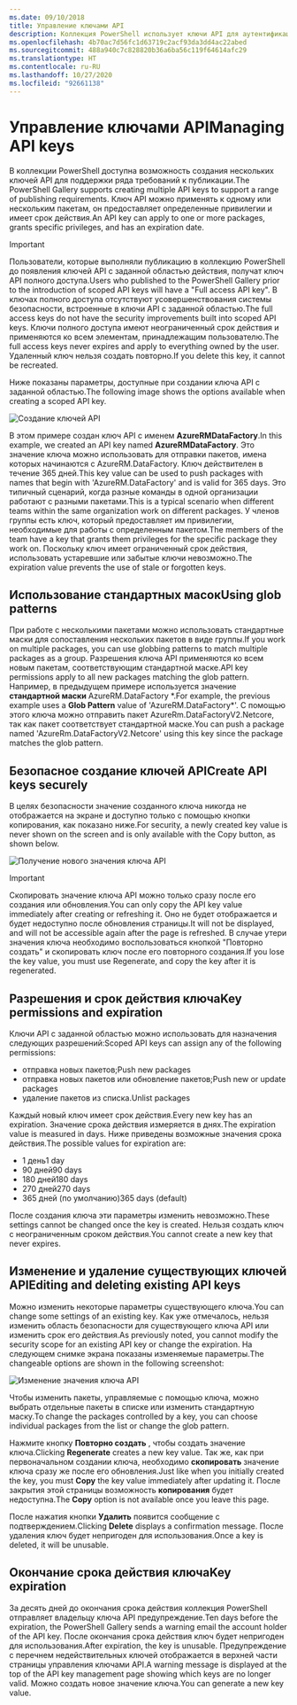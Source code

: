 ```yaml
---
ms.date: 09/10/2018
title: Управление ключами API
description: Коллекция PowerShell использует ключи API для аутентификации доступа к коллекции для издателей содержимого.
ms.openlocfilehash: 4b70ac7d56fc1d63719c2acf93da3dd4ac22abed
ms.sourcegitcommit: 488a940c7c828820b36a6ba56c119f64614afc29
ms.translationtype: HT
ms.contentlocale: ru-RU
ms.lasthandoff: 10/27/2020
ms.locfileid: "92661138"
---
```

# <a name="managing-api-keys"></a><span data-ttu-id="5563b-103">Управление ключами API</span><span class="sxs-lookup"><span data-stu-id="5563b-103">Managing API keys</span></span>

<span data-ttu-id="5563b-104">В коллекции PowerShell доступна возможность создания нескольких ключей API для поддержки ряда требований к публикации.</span><span class="sxs-lookup"><span data-stu-id="5563b-104">The PowerShell Gallery supports creating multiple API keys to support a range of publishing requirements.</span></span> <span data-ttu-id="5563b-105">Ключ API можно применять к одному или нескольким пакетам, он предоставляет определенные привилегии и имеет срок действия.</span><span class="sxs-lookup"><span data-stu-id="5563b-105">An API key can apply to one or more packages, grants specific privileges, and has an expiration date.</span></span>

> [!IMPORTANT]
> <span data-ttu-id="5563b-106">Пользователи, которые выполняли публикацию в коллекцию PowerShell до появления ключей API с заданной областью действия, получат ключ API полного доступа.</span><span class="sxs-lookup"><span data-stu-id="5563b-106">Users who published to the PowerShell Gallery prior to the introduction of scoped API keys will have a "Full access API key".</span></span> <span data-ttu-id="5563b-107">В ключах полного доступа отсутствуют усовершенствования системы безопасности, встроенные в ключи API с заданной областью.</span><span class="sxs-lookup"><span data-stu-id="5563b-107">The full access keys do not have the security improvements built into scoped API keys.</span></span> <span data-ttu-id="5563b-108">Ключи полного доступа имеют неограниченный срок действия и применяются ко всем элементам, принадлежащим пользователю.</span><span class="sxs-lookup"><span data-stu-id="5563b-108">The full access keys never expires and apply to everything owned by the user.</span></span> <span data-ttu-id="5563b-109">Удаленный ключ нельзя создать повторно.</span><span class="sxs-lookup"><span data-stu-id="5563b-109">If you delete this key, it cannot be recreated.</span></span>

<span data-ttu-id="5563b-110">Ниже показаны параметры, доступные при создании ключа API с заданной областью.</span><span class="sxs-lookup"><span data-stu-id="5563b-110">The following image shows the options available when creating a scoped API key.</span></span>

![Создание ключей API](media/creating-APIkeys/PSGallery_KeyScoped.png)

<span data-ttu-id="5563b-112">В этом примере создан ключ API с именем **AzureRMDataFactory**.</span><span class="sxs-lookup"><span data-stu-id="5563b-112">In this example, we created an API key named **AzureRMDataFactory**.</span></span> <span data-ttu-id="5563b-113">Это значение ключа можно использовать для отправки пакетов, имена которых начинаются с AzureRM.DataFactory. Ключ действителен в течение 365 дней.</span><span class="sxs-lookup"><span data-stu-id="5563b-113">This key value can be used to push packages with names that begin with 'AzureRM.DataFactory' and is valid for 365 days.</span></span> <span data-ttu-id="5563b-114">Это типичный сценарий, когда разные команды в одной организации работают с разными пакетами.</span><span class="sxs-lookup"><span data-stu-id="5563b-114">This is a typical scenario when different teams within the same organization work on different packages.</span></span> <span data-ttu-id="5563b-115">У членов группы есть ключ, который предоставляет им привилегии, необходимые для работы с определенным пакетом.</span><span class="sxs-lookup"><span data-stu-id="5563b-115">The members of the team have a key that grants them privileges for the specific package they work on.</span></span>
<span data-ttu-id="5563b-116">Поскольку ключ имеет ограниченный срок действия, использовать устаревшие или забытые ключи невозможно.</span><span class="sxs-lookup"><span data-stu-id="5563b-116">The expiration value prevents the use of stale or forgotten keys.</span></span>

## <a name="using-glob-patterns"></a><span data-ttu-id="5563b-117">Использование стандартных масок</span><span class="sxs-lookup"><span data-stu-id="5563b-117">Using glob patterns</span></span>

<span data-ttu-id="5563b-118">При работе с несколькими пакетами можно использовать стандартные маски для сопоставления нескольких пакетов в виде группы.</span><span class="sxs-lookup"><span data-stu-id="5563b-118">If you work on multiple packages, you can use globbing patterns to match multiple packages as a group.</span></span> <span data-ttu-id="5563b-119">Разрешения ключа API применяются ко всем новым пакетам, соответствующим стандартной маске.</span><span class="sxs-lookup"><span data-stu-id="5563b-119">API key permissions apply to all new packages matching the glob pattern.</span></span> <span data-ttu-id="5563b-120">Например, в предыдущем примере используется значение **стандартной маски** AzureRM.DataFactory \*.</span><span class="sxs-lookup"><span data-stu-id="5563b-120">For example, the previous example uses a **Glob Pattern** value of 'AzureRM.DataFactory\*'.</span></span> <span data-ttu-id="5563b-121">С помощью этого ключа можно отправить пакет AzureRm.DataFactoryV2.Netcore, так как пакет соответствует стандартной маске.</span><span class="sxs-lookup"><span data-stu-id="5563b-121">You can push a package named 'AzureRm.DataFactoryV2.Netcore' using this key since the package matches the glob pattern.</span></span>

## <a name="create-api-keys-securely"></a><span data-ttu-id="5563b-122">Безопасное создание ключей API</span><span class="sxs-lookup"><span data-stu-id="5563b-122">Create API keys securely</span></span>

<span data-ttu-id="5563b-123">В целях безопасности значение созданного ключа никогда не отображается на экране и доступно только с помощью кнопки копирования, как показано ниже.</span><span class="sxs-lookup"><span data-stu-id="5563b-123">For security, a newly created key value is never shown on the screen and is only available with the Copy button, as shown below.</span></span>

![Получение нового значения ключа API](media/creating-APIkeys/PSGallery_CopyCreatedKey.png)

> [!IMPORTANT]
> <span data-ttu-id="5563b-125">Скопировать значение ключа API можно только сразу после его создания или обновления.</span><span class="sxs-lookup"><span data-stu-id="5563b-125">You can only copy the API key value immediately after creating or refreshing it.</span></span> <span data-ttu-id="5563b-126">Оно не будет отображается и будет недоступно после обновления страницы.</span><span class="sxs-lookup"><span data-stu-id="5563b-126">It will not be displayed, and will not be accessible again after the page is refreshed.</span></span> <span data-ttu-id="5563b-127">В случае утери значения ключа необходимо воспользоваться кнопкой "Повторно создать" и скопировать ключ после его повторного создания.</span><span class="sxs-lookup"><span data-stu-id="5563b-127">If you lose the key value, you must use Regenerate, and copy the key after it is regenerated.</span></span>

## <a name="key-permissions-and-expiration"></a><span data-ttu-id="5563b-128">Разрешения и срок действия ключа</span><span class="sxs-lookup"><span data-stu-id="5563b-128">Key permissions and expiration</span></span>

<span data-ttu-id="5563b-129">Ключи API с заданной областью можно использовать для назначения следующих разрешений:</span><span class="sxs-lookup"><span data-stu-id="5563b-129">Scoped API keys can assign any of the following permissions:</span></span>

- <span data-ttu-id="5563b-130">отправка новых пакетов;</span><span class="sxs-lookup"><span data-stu-id="5563b-130">Push new packages</span></span>
- <span data-ttu-id="5563b-131">отправка новых пакетов или обновление пакетов;</span><span class="sxs-lookup"><span data-stu-id="5563b-131">Push new or update packages</span></span>
- <span data-ttu-id="5563b-132">удаление пакетов из списка.</span><span class="sxs-lookup"><span data-stu-id="5563b-132">Unlist packages</span></span>

<span data-ttu-id="5563b-133">Каждый новый ключ имеет срок действия.</span><span class="sxs-lookup"><span data-stu-id="5563b-133">Every new key has an expiration.</span></span> <span data-ttu-id="5563b-134">Значение срока действия измеряется в днях.</span><span class="sxs-lookup"><span data-stu-id="5563b-134">The expiration value is measured in days.</span></span> <span data-ttu-id="5563b-135">Ниже приведены возможные значения срока действия.</span><span class="sxs-lookup"><span data-stu-id="5563b-135">The possible values for expiration are:</span></span>

- <span data-ttu-id="5563b-136">1 день</span><span class="sxs-lookup"><span data-stu-id="5563b-136">1 day</span></span>
- <span data-ttu-id="5563b-137">90 дней</span><span class="sxs-lookup"><span data-stu-id="5563b-137">90 days</span></span>
- <span data-ttu-id="5563b-138">180 дней</span><span class="sxs-lookup"><span data-stu-id="5563b-138">180 days</span></span>
- <span data-ttu-id="5563b-139">270 дней</span><span class="sxs-lookup"><span data-stu-id="5563b-139">270 days</span></span>
- <span data-ttu-id="5563b-140">365 дней (по умолчанию)</span><span class="sxs-lookup"><span data-stu-id="5563b-140">365 days (default)</span></span>

<span data-ttu-id="5563b-141">После создания ключа эти параметры изменить невозможно.</span><span class="sxs-lookup"><span data-stu-id="5563b-141">These settings cannot be changed once the key is created.</span></span> <span data-ttu-id="5563b-142">Нельзя создать ключ с неограниченным сроком действия.</span><span class="sxs-lookup"><span data-stu-id="5563b-142">You cannot create a new key that never expires.</span></span>

## <a name="editing-and-deleting-existing-api-keys"></a><span data-ttu-id="5563b-143">Изменение и удаление существующих ключей API</span><span class="sxs-lookup"><span data-stu-id="5563b-143">Editing and deleting existing API keys</span></span>

<span data-ttu-id="5563b-144">Можно изменить некоторые параметры существующего ключа.</span><span class="sxs-lookup"><span data-stu-id="5563b-144">You can change some settings of an existing key.</span></span> <span data-ttu-id="5563b-145">Как уже отмечалось, нельзя изменить область безопасности для существующего ключа API или изменить срок его действия.</span><span class="sxs-lookup"><span data-stu-id="5563b-145">As previously noted, you cannot modify the security scope for an existing API key or change the expiration.</span></span> <span data-ttu-id="5563b-146">На следующем снимке экрана показаны изменяемые параметры.</span><span class="sxs-lookup"><span data-stu-id="5563b-146">The changeable options are shown in the following screenshot:</span></span>

![Изменение значения ключа API](media/creating-APIkeys/PSGallery_EditAPIKey.png)

<span data-ttu-id="5563b-148">Чтобы изменить пакеты, управляемые с помощью ключа, можно выбрать отдельные пакеты в списке или изменить стандартную маску.</span><span class="sxs-lookup"><span data-stu-id="5563b-148">To change the packages controlled by a key, you can choose individual packages from the list or change the glob pattern.</span></span>

<span data-ttu-id="5563b-149">Нажмите кнопку **Повторно создать** , чтобы создать значение ключа.</span><span class="sxs-lookup"><span data-stu-id="5563b-149">Clicking **Regenerate** creates a new key value.</span></span> <span data-ttu-id="5563b-150">Так же, как при первоначальном создании ключа, необходимо **скопировать** значение ключа сразу же после его обновления.</span><span class="sxs-lookup"><span data-stu-id="5563b-150">Just like when you initially created the key, you must **Copy** the key value immediately after updating it.</span></span> <span data-ttu-id="5563b-151">После закрытия этой страницы возможность **копирования** будет недоступна.</span><span class="sxs-lookup"><span data-stu-id="5563b-151">The **Copy** option is not available once you leave this page.</span></span>

<span data-ttu-id="5563b-152">После нажатия кнопки **Удалить** появится сообщение с подтверждением.</span><span class="sxs-lookup"><span data-stu-id="5563b-152">Clicking **Delete** displays a confirmation message.</span></span> <span data-ttu-id="5563b-153">После удаления ключ будет непригоден для использования.</span><span class="sxs-lookup"><span data-stu-id="5563b-153">Once a key is deleted, it will be unusable.</span></span>

## <a name="key-expiration"></a><span data-ttu-id="5563b-154">Окончание срока действия ключа</span><span class="sxs-lookup"><span data-stu-id="5563b-154">Key expiration</span></span>

<span data-ttu-id="5563b-155">За десять дней до окончания срока действия коллекция PowerShell отправляет владельцу ключа API предупреждение.</span><span class="sxs-lookup"><span data-stu-id="5563b-155">Ten days before the expiration, the PowerShell Gallery sends a warning email the account holder of the API key.</span></span> <span data-ttu-id="5563b-156">После окончания срока действия ключ будет непригоден для использования.</span><span class="sxs-lookup"><span data-stu-id="5563b-156">After expiration, the key is unusable.</span></span> <span data-ttu-id="5563b-157">Предупреждение с перечнем недействительных ключей отображается в верхней части страницы управления ключами API.</span><span class="sxs-lookup"><span data-stu-id="5563b-157">A warning message is displayed at the top of the API key management page showing which keys are no longer valid.</span></span> <span data-ttu-id="5563b-158">Можно создать новое значение ключа.</span><span class="sxs-lookup"><span data-stu-id="5563b-158">You can generate a new key value.</span></span>
